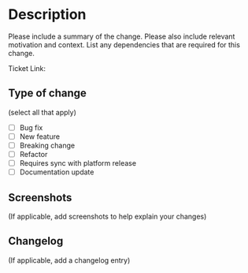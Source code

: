 # Description

Please include a summary of the change. Please also include relevant motivation and context. List any dependencies that are required for this change.

Ticket Link: 

## Type of change

(select all that apply)

- [ ] Bug fix 
- [ ] New feature 
- [ ] Breaking change 
- [ ] Refactor
- [ ] Requires sync with platform release
- [ ] Documentation update

## Screenshots

(If applicable, add screenshots to help explain your changes)

## Changelog

(If applicable, add a changelog entry)
